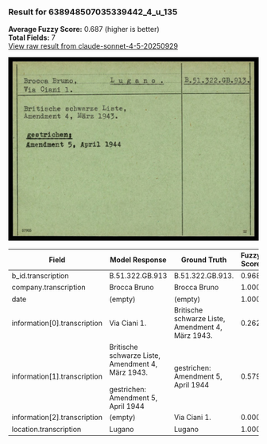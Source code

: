 ### Result for 638948507035339442_4_u_135
**Average Fuzzy Score:** 0.687 (higher is better)<br>
**Total Fields:** 7<br>
[View raw result from claude-sonnet-4-5-20250929](https://github.com/RISE-UNIBAS/humanities_data_benchmark/blob/main/results/2025-10-24/T0325/request_T0325_638948507035339442_4_u_135.json)

<img src="https://github.com/RISE-UNIBAS/humanities_data_benchmark/blob/main/benchmarks/blacklist/images/638948507035339442_4_u_135.jpg?raw=true" alt="638948507035339442_4_u_135" width="600px">

| Field | Model Response | Ground Truth | Fuzzy Score | Match |
|-------|----------------|--------------|-------------|-------|
| b_id.transcription | B.51.322.GB.913 | B.51.322.GB.913. | 0.968 | ✅ |
| company.transcription | Brocca Bruno | Brocca Bruno | 1.000 | ✅ |
| date | (empty) | (empty) | 1.000 | ✅ |
| information[0].transcription | Via Ciani 1. | Britische schwarze Liste,<br>Amendment 4, März 1943. | 0.262 | ❌ |
| information[1].transcription | Britische schwarze Liste,<br>Amendment 4, März 1943.<br><br>gestrichen:<br>Amendment 5, April 1944 | gestrichen:<br>Amendment 5, April 1944 | 0.579 | ❌ |
| information[2].transcription | (empty) | Via Ciani 1. | 0.000 | ❌ |
| location.transcription | Lugano | Lugano | 1.000 | ✅ |
